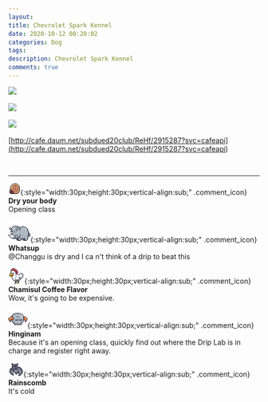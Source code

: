```yaml
---
layout: 
title: Chevrolet Spark Kennel
date: 2020-10-12 00:20:02
categories: Dog
tags: 
description: Chevrolet Spark Kennel
comments: true
---
```


![](https://blog.kakaocdn.net/dn/WzaLI/btqKEACzmSS/v0zeOQQtiJ0dF2JAUamjq1/img.jpg)

![](https://blog.kakaocdn.net/dn/bmyxRs/btqKC9LXBfS/ClZ2ick3KJECjuYfWR5KfK/img.jpg)

![](https://blog.kakaocdn.net/dn/3h8OQ/btqKIpUOTYk/6cy620PBliPWRKp4oK6ESk/img.jpg)

[http://cafe.daum.net/subdued20club/ReHf/2915287?svc=cafeapi](<http://cafe.daum.net/subdued20club/ReHf/2915287?svc=cafeapi>)

​

* * *

![comment](/assets/character/snail.png){:style="width:30px;height:30px;vertical-align:sub;" .comment_icon} **Dry your body**  
Opening class   
  
![comment](/assets/character/rino.png){:style="width:30px;height:30px;vertical-align:sub;" .comment_icon} **Whatsup**  
@Changgu is dry and I ca n't think of a drip to beat this  
  
![comment](/assets/character/chicken.png){:style="width:30px;height:30px;vertical-align:sub;" .comment_icon} **Chamisul Coffee Flavor**  
Wow, it's going to be expensive.   
  
![comment](/assets/character/skull.png){:style="width:30px;height:30px;vertical-align:sub;" .comment_icon} **Hinginam**  
Because it's an opening class, quickly find out where the Drip Lab is in charge and register right away.   
  
![comment](/assets/character/bat.png){:style="width:30px;height:30px;vertical-align:sub;" .comment_icon} **Rainscomb**  
It's cold   
  

